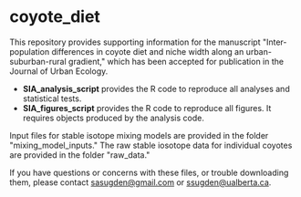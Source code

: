 # coyote_diet

This repository provides supporting information for the manuscript "Inter-population differences in coyote diet and niche width along an urban-suburban-rural gradient," which has been accepted for publication in the Journal of Urban Ecology.

- <b>SIA_analysis_script</b> provides the R code to reproduce all analyses and statistical tests.
- <b>SIA_figures_script</b> provides the R code to reproduce all figures. It requires objects produced by the analysis code.

Input files for stable isotope mixing models are provided in the folder "mixing_model_inputs." The raw stable iosotope data for individual coyotes are provided in the folder "raw_data."

If you have questions or concerns with these files, or trouble downloading them, please contact sasugden@gmail.com or ssugden@ualberta.ca.
